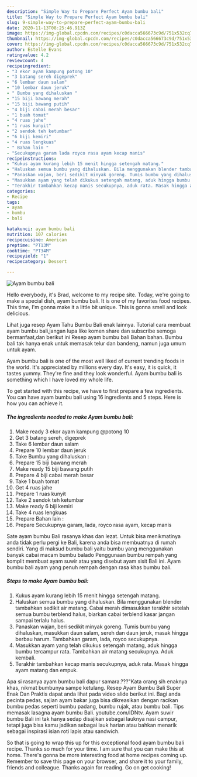 ```yaml
---
description: "Simple Way to Prepare Perfect Ayam bumbu bali"
title: "Simple Way to Prepare Perfect Ayam bumbu bali"
slug: 9-simple-way-to-prepare-perfect-ayam-bumbu-bali
date: 2020-11-13T08:25:46.913Z
image: https://img-global.cpcdn.com/recipes/c0dacca566673c9d/751x532cq70/ayam-bumbu-bali-foto-resep-utama.jpg
thumbnail: https://img-global.cpcdn.com/recipes/c0dacca566673c9d/751x532cq70/ayam-bumbu-bali-foto-resep-utama.jpg
cover: https://img-global.cpcdn.com/recipes/c0dacca566673c9d/751x532cq70/ayam-bumbu-bali-foto-resep-utama.jpg
author: Estelle Evans
ratingvalue: 4.2
reviewcount: 4
recipeingredient:
- "3 ekor ayam kampung potong 10"
- "3 batang sereh digeprek"
- "6 lembar daun salam"
- "10 lembar daun jeruk"
- " Bumbu yang dihaluskan "
- "15 biji bawang merah"
- "15 biji bawang putih"
- "4 biji cabai merah besar"
- "1 buah tomat"
- "4 ruas jahe"
- "1 ruas kunyit"
- "2 sendok teh ketumbar"
- "6 biji kemiri"
- "4 ruas lengkuas"
- " Bahan lain "
- "Secukupnya garam lada royco rasa ayam kecap manis"
recipeinstructions:
- "Kukus ayam kurang lebih 15 menit hingga setengah matang."
- "Haluskan semua bumbu yang dihaluskan. Bila menggunakan blender tambahkan sedikit air matang. Cabai merah dimasukkan terakhir setelah semua bumbu terblend halus, biarkan cabai terblend kasar jangan sampai terlalu halus."
- "Panaskan wajan, beri sedikit minyak goreng. Tumis bumbu yang dihaluskan, masukkan daun salam, sereh dan daun jeruk, masak hingga berbau harum. Tambahkan garam, lada, royco secukupnya."
- "Masukkan ayam yang telah dikukus setengah matang, aduk hingga bumbu tercampur rata. Tambahkan air matang secukupnya. Aduk kembali."
- "Terakhir tambahkan kecap manis secukupnya, aduk rata. Masak hingga ayam matang dan empuk."
categories:
- Recipe
tags:
- ayam
- bumbu
- bali

katakunci: ayam bumbu bali 
nutrition: 107 calories
recipecuisine: American
preptime: "PT13M"
cooktime: "PT34M"
recipeyield: "1"
recipecategory: Dessert

---
```



![Ayam bumbu bali](https://img-global.cpcdn.com/recipes/c0dacca566673c9d/751x532cq70/ayam-bumbu-bali-foto-resep-utama.jpg)

Hello everybody, it's Brad, welcome to my recipe site. Today, we're going to make a special dish, ayam bumbu bali. It is one of my favorites food recipes. This time, I'm gonna make it a little bit unique. This is gonna smell and look delicious.

Lihat juga resep Ayam Tahu Bumbu Bali enak lainnya. Tutorial cara membuat ayam bumbu bali,jangan lupa like komen share dan subscribe semoga bermanfaat,dan berikut ini Resep ayam bumbu bali Bahan bahan. Bumbu bali tak hanya enak untuk memasak telur dan bandeng, namun juga umum untuk ayam.

Ayam bumbu bali is one of the most well liked of current trending foods in the world. It's appreciated by millions every day. It's easy, it is quick, it tastes yummy. They're fine and they look wonderful. Ayam bumbu bali is something which I have loved my whole life.


To get started with this recipe, we have to first prepare a few ingredients. You can have ayam bumbu bali using 16 ingredients and 5 steps. Here is how you can achieve it.

<!--inarticleads1-->

##### The ingredients needed to make Ayam bumbu bali:

1. Make ready 3 ekor ayam kampung @potong 10
1. Get 3 batang sereh, digeprek
1. Take 6 lembar daun salam
1. Prepare 10 lembar daun jeruk
1. Take  Bumbu yang dihaluskan :
1. Prepare 15 biji bawang merah
1. Make ready 15 biji bawang putih
1. Prepare 4 biji cabai merah besar
1. Take 1 buah tomat
1. Get 4 ruas jahe
1. Prepare 1 ruas kunyit
1. Take 2 sendok teh ketumbar
1. Make ready 6 biji kemiri
1. Take 4 ruas lengkuas
1. Prepare  Bahan lain :
1. Prepare Secukupnya garam, lada, royco rasa ayam, kecap manis


Sate ayam bumbu Bali rasanya khas dan lezat. Untuk bisa menikmatinya anda tidak perlu pergi ke Bali, karena anda bisa membuatnya di rumah sendiri. Yang di maksud bumbu bali yaitu bumbu yang menggunakan banyak cabai macam bumbu balado Penggunaan bumbu rempah yang komplit membuat ayam suwir atau yang disebut ayam sisit Bali ini. Ayam bumbu bali ayam yang penuh rempah dengan rasa khas bumbu bali. 

<!--inarticleads2-->

##### Steps to make Ayam bumbu bali:

1. Kukus ayam kurang lebih 15 menit hingga setengah matang.
1. Haluskan semua bumbu yang dihaluskan. Bila menggunakan blender tambahkan sedikit air matang. Cabai merah dimasukkan terakhir setelah semua bumbu terblend halus, biarkan cabai terblend kasar jangan sampai terlalu halus.
1. Panaskan wajan, beri sedikit minyak goreng. Tumis bumbu yang dihaluskan, masukkan daun salam, sereh dan daun jeruk, masak hingga berbau harum. Tambahkan garam, lada, royco secukupnya.
1. Masukkan ayam yang telah dikukus setengah matang, aduk hingga bumbu tercampur rata. Tambahkan air matang secukupnya. Aduk kembali.
1. Terakhir tambahkan kecap manis secukupnya, aduk rata. Masak hingga ayam matang dan empuk.


Apa si rasanya ayam bumbu bali dapur samara.???&#34;Kata orang sih enaknya khas, nikmat bumbunya sampe ketulang. Resep Ayam Bumbu Bali Super Enak Dan Praktis dapat anda lihat pada video slide berikut ini. Bagi anda pecinta pedas, sajian ayam bakar juga bisa dikreasikan dengan racikan bumbu pedas seperti bumbu padang, bumbu rujak, atau bumbu bali. Tips memasak lasagna ayam bumbu Bali. youtube.com/IDNtv. Ayam suwir bumbu Bali ini tak hanya sedap disajikan sebagai lauknya nasi campur, tetapi juga bisa kamu jadikan sebagai lauk harian atau bahkan menarik sebagai inspirasi isian roti lapis atau sandwich. 

So that is going to wrap this up for this exceptional food ayam bumbu bali recipe. Thanks so much for your time. I am sure that you can make this at home. There's gonna be more interesting food at home recipes coming up. Remember to save this page on your browser, and share it to your family, friends and colleague. Thanks again for reading. Go on get cooking!
